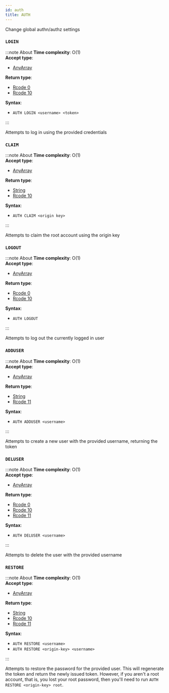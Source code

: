 ```yaml
---
id: auth
title: AUTH
---
```


Change global authn/authz settings

### `LOGIN`
:::note About
**Time complexity**: O(1)  
**Accept type**:

- [AnyArray](../protocol/data-types.md#any-array)

**Return type**:

- [Rcode 0](../protocol/response-codes.md)
- [Rcode 10](../protocol/response-codes.md)

**Syntax**:

- `AUTH LOGIN <username> <token>`

:::

Attempts to log in using the provided credentials

### `CLAIM`
:::note About
**Time complexity**: O(1)  
**Accept type**:

- [AnyArray](../protocol/data-types.md#any-array)

**Return type**:

- [String](../protocol/skyhash.md#strings-)
- [Rcode 10](../protocol/response-codes.md)

**Syntax**:

- `AUTH CLAIM <origin key>`

:::

Attempts to claim the root account using the origin key

### `LOGOUT`
:::note About
**Time complexity**: O(1)  
**Accept type**:

- [AnyArray](../protocol/data-types.md#any-array)

**Return type**:

- [Rcode 0](../protocol/response-codes.md)
- [Rcode 10](../protocol/response-codes.md)

**Syntax**:

- `AUTH LOGOUT`

:::

Attempts to log out the currently logged in user

### `ADDUSER`
:::note About
**Time complexity**: O(1)  
**Accept type**:

- [AnyArray](../protocol/data-types.md#any-array)

**Return type**:

- [String](../protocol/skyhash.md#strings-)
- [Rcode 11](../protocol/response-codes.md)

**Syntax**:

- `AUTH ADDUSER <username>`

:::

Attempts to create a new user with the provided username, returning the token

### `DELUSER`
:::note About
**Time complexity**: O(1)  
**Accept type**:

- [AnyArray](../protocol/data-types.md#any-array)

**Return type**:

- [Rcode 0](../protocol/response-codes.md)
- [Rcode 10](../protocol/response-codes.md)
- [Rcode 11](../protocol/response-codes.md)

**Syntax**:

- `AUTH DELUSER <username>`

:::

Attempts to delete the user with the provided username

### `RESTORE`
:::note About
**Time complexity**: O(1)  
**Accept type**:

- [AnyArray](../protocol/data-types.md#any-array)

**Return type**:

- [String](../protocol/skyhash.md#strings-)
- [Rcode 10](../protocol/response-codes.md)
- [Rcode 11](../protocol/response-codes.md)

**Syntax**:

- `AUTH RESTORE <username>`
- `AUTH RESTORE <origin-key> <username>`

:::

Attempts to restore the password for the provided user. This will regenerate the token
and return the newly issued token. However, if you aren't a root account, that is, you
lost your root password, then you'll need to run `AUTH RESTORE <origin-key> root`.


